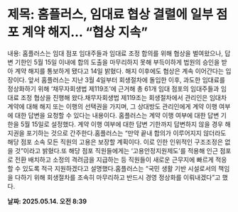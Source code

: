 # **제목: 홈플러스, 임대료 협상 결렬에 일부 점포 계약 해지… “협상 지속”**

  내용: 홈플러스는 임대 점포 임대주들과 임대료 조정 합의를 위해 협상을 벌여왔으나, 답변 기한인 5월 15일 이내에 합의 도출을 마무리하지 못해 부득이하게 법원의 승인을 받아 계약 해지를 통보하게 됐다고 14일 밝혔다. 해지 이후에도 협상은 계속 이어간다는 입장이다.        앞서 홈플러스는 지난 3월 4일부터 회생절차에 돌입한 이후, 과도한 임대료를 정상화하기 위해 ‘채무자회생법 제119조’에 근거해 총 61개 임대 점포의 임대주들과 임대료 조정 협상을 진행해 왔다.채무자회생법 제119조는 회생절차에서 관리인은 임대차계약에 대해 해지 또는 이행의 선택권을 가지며, 그 상대방도 관리인에게 계약 이행 여부에 대한 답변을 요청할 수 있다는 내용이다. 홈플러스는 계약 이행 여부에 대한 답변 기한을 5월 15일로 설정했다. 계약 이행 여부에 대한 답변 기한까지 답변하지 않을 경우 해지권을 포기하는 것으로 간주한다.홈플러스는 “만약 끝내 합의가 이루어지지 않더라도 해당 점포 소속 모든 직원의 고용은 보장할 계획이다. 이로 인한 인위적인 구조조정은 없을 것”이라고 밝혔다.또 해당 점포 직원들에게는 ‘고용안정지원제도’를 적용해 인근 점포로 전환 배치하고 소정의 격려금을 지급하는 등 직원들이 새로운 근무지에 빠르게 적응할 수 있도록 적극 지원하겠다고 설명했다.홈플러스는 “국민 생활 기반 시설로서의 책임을 다하기 위해 회생절차를 조속히 마무리하고 반드시 경영 정상화를 이뤄내겠다”고 했다.

  **날짜: 2025.05.14. 오전 8:39**